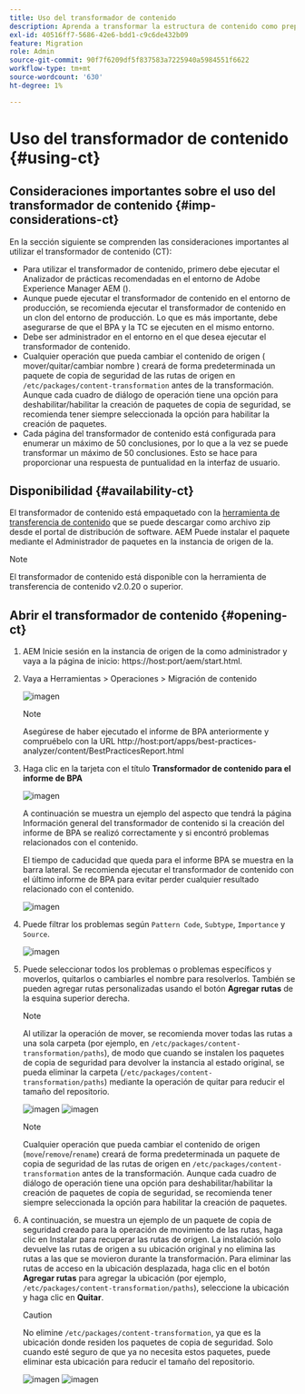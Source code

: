 ```yaml
---
title: Uso del transformador de contenido
description: Aprenda a transformar la estructura de contenido como preparación para la migración a AEM as a Cloud Service.
exl-id: 40516ff7-5686-42e6-bdd1-c9c6de432b09
feature: Migration
role: Admin
source-git-commit: 90f7f6209df5f837583a7225940a5984551f6622
workflow-type: tm+mt
source-wordcount: '630'
ht-degree: 1%

---
```


# Uso del transformador de contenido {#using-ct}

## Consideraciones importantes sobre el uso del transformador de contenido {#imp-considerations-ct}

En la sección siguiente se comprenden las consideraciones importantes al utilizar el transformador de contenido (CT):

* Para utilizar el transformador de contenido, primero debe ejecutar el Analizador de prácticas recomendadas en el entorno de Adobe Experience Manager AEM ().
* Aunque puede ejecutar el transformador de contenido en el entorno de producción, se recomienda ejecutar el transformador de contenido en un clon del entorno de producción. Lo que es más importante, debe asegurarse de que el BPA y la TC se ejecuten en el mismo entorno.
* Debe ser administrador en el entorno en el que desea ejecutar el transformador de contenido.
* Cualquier operación que pueda cambiar el contenido de origen ( mover/quitar/cambiar nombre ) creará de forma predeterminada un paquete de copia de seguridad de las rutas de origen en `/etc/packages/content-transformation` antes de la transformación. Aunque cada cuadro de diálogo de operación tiene una opción para deshabilitar/habilitar la creación de paquetes de copia de seguridad, se recomienda tener siempre seleccionada la opción para habilitar la creación de paquetes.
* Cada página del transformador de contenido está configurada para enumerar un máximo de 50 conclusiones, por lo que a la vez se puede transformar un máximo de 50 conclusiones. Esto se hace para proporcionar una respuesta de puntualidad en la interfaz de usuario.

## Disponibilidad {#availability-ct}

El transformador de contenido está empaquetado con la [herramienta de transferencia de contenido](/help/journey-migration/content-transfer-tool/using-content-transfer-tool/getting-started-content-transfer-tool.md) que se puede descargar como archivo zip desde el portal de distribución de software. AEM Puede instalar el paquete mediante el Administrador de paquetes en la instancia de origen de la.

>[!NOTE]
>El transformador de contenido está disponible con la herramienta de transferencia de contenido v2.0.20 o superior.

## Abrir el transformador de contenido {#opening-ct}

1. AEM Inicie sesión en la instancia de origen de la como administrador y vaya a la página de inicio: https://host:port/aem/start.html.
1. Vaya a Herramientas > Operaciones > Migración de contenido

   ![imagen](/help/journey-migration/content-transformer/assets/ct-1.png)

   >[!NOTE]
   > Asegúrese de haber ejecutado el informe de BPA anteriormente y compruébelo con la URL http://host:port/apps/best-practices-analyzer/content/BestPracticesReport.html

1. Haga clic en la tarjeta con el título **Transformador de contenido para el informe de BPA**

   ![imagen](/help/journey-migration/content-transformer/assets/ct-2.png)

   A continuación se muestra un ejemplo del aspecto que tendrá la página Información general del transformador de contenido si la creación del informe de BPA se realizó correctamente y si encontró problemas relacionados con el contenido.

   El tiempo de caducidad que queda para el informe BPA se muestra en la barra lateral. Se recomienda ejecutar el transformador de contenido con el último informe de BPA para evitar perder cualquier resultado relacionado con el contenido.

   ![imagen](/help/journey-migration/content-transformer/assets/ct-3.png)

1. Puede filtrar los problemas según `Pattern Code`, `Subtype`, `Importance` y `Source`.

   ![imagen](/help/journey-migration/content-transformer/assets/ct-4.png)

1. Puede seleccionar todos los problemas o problemas específicos y moverlos, quitarlos o cambiarles el nombre para resolverlos. También se pueden agregar rutas personalizadas usando el botón **Agregar rutas** de la esquina superior derecha.

   >[!NOTE]
   > Al utilizar la operación de mover, se recomienda mover todas las rutas a una sola carpeta (por ejemplo, en `/etc/packages/content-transformation/paths`), de modo que cuando se instalen los paquetes de copia de seguridad para devolver la instancia al estado original, se pueda eliminar la carpeta (`/etc/packages/content-transformation/paths`) mediante la operación de quitar para reducir el tamaño del repositorio.

   ![imagen](/help/journey-migration/content-transformer/assets/ct-5.png)
   ![imagen](/help/journey-migration/content-transformer/assets/ct-6.png)

   >[!NOTE]
   > Cualquier operación que pueda cambiar el contenido de origen (`move`/`remove`/`rename`) creará de forma predeterminada un paquete de copia de seguridad de las rutas de origen en `/etc/packages/content-transformation` antes de la transformación. Aunque cada cuadro de diálogo de operación tiene una opción para deshabilitar/habilitar la creación de paquetes de copia de seguridad, se recomienda tener siempre seleccionada la opción para habilitar la creación de paquetes.

1. A continuación, se muestra un ejemplo de un paquete de copia de seguridad creado para la operación de movimiento de las rutas, haga clic en Instalar para recuperar las rutas de origen. La instalación solo devuelve las rutas de origen a su ubicación original y no elimina las rutas a las que se movieron durante la transformación. Para eliminar las rutas de acceso en la ubicación desplazada, haga clic en el botón **Agregar rutas** para agregar la ubicación (por ejemplo, `/etc/packages/content-transformation/paths`), seleccione la ubicación y haga clic en **Quitar**.

   >[!CAUTION]
   > No elimine `/etc/packages/content-transformation`, ya que es la ubicación donde residen los paquetes de copia de seguridad. Solo cuando esté seguro de que ya no necesita estos paquetes, puede eliminar esta ubicación para reducir el tamaño del repositorio.

   ![imagen](/help/journey-migration/content-transformer/assets/ct-7.png)
   ![imagen](/help/journey-migration/content-transformer/assets/ct-8.png)
